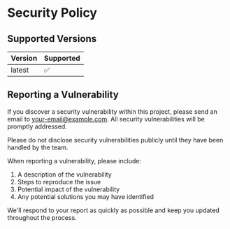 # Security Policy

## Supported Versions

| Version | Supported          |
| ------- | ------------------ |
| latest  | :white_check_mark: |

## Reporting a Vulnerability

If you discover a security vulnerability within this project, please send an email to [your-email@example.com](mailto:your-email@example.com). All security vulnerabilities will be promptly addressed.

Please do not disclose security vulnerabilities publicly until they have been handled by the team.

When reporting a vulnerability, please include:

1. A description of the vulnerability
2. Steps to reproduce the issue
3. Potential impact of the vulnerability
4. Any potential solutions you may have identified

We'll respond to your report as quickly as possible and keep you updated throughout the process.
